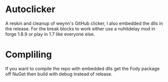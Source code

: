 # Autoclicker
A reskin and cleanup of weynn's GitHub clicker, I also embedded the dlls in the release. For the break blocks to work either use a nohitdelay mod in forge 1.8.9 or play in 1.7 like everyone else.

# Compliling

If you want to compile the repo with embedded dlls get the Fody package off NuGet then build with debug instead of release.
